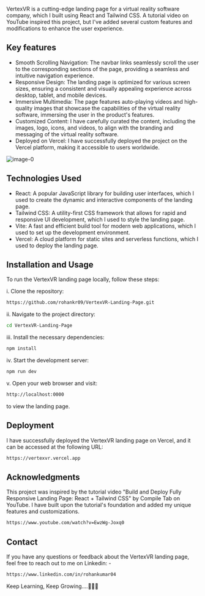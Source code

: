 VertexVR is a cutting-edge landing page for a virtual reality software company, which I built using React and Tailwind CSS. A tutorial video on YouTube inspired this project, but I've added several custom features and modifications to enhance the user experience.

## Key features
- Smooth Scrolling Navigation: The navbar links seamlessly scroll the user to the corresponding sections of the page, providing a seamless and intuitive navigation experience.
- Responsive Design: The landing page is optimized for various screen sizes, ensuring a consistent and visually appealing experience across desktop, tablet, and mobile devices.
- Immersive Multimedia: The page features auto-playing videos and high-quality images that showcase the capabilities of the virtual reality software, immersing the user in the product's features.
- Customized Content: I have carefully curated the content, including the images, logo, icons, and videos, to align with the branding and messaging of the virtual reality software.
- Deployed on Vercel: I have successfully deployed the project on the Vercel platform, making it accessible to users worldwide.

![image-0](https://github.com/rohankr09/VertexVR-Landing-Page/assets/112258054/daffbaad-ab36-47c8-a06c-6b375766163c)

## Technologies Used
- React: A popular JavaScript library for building user interfaces, which I used to create the dynamic and interactive components of the landing page.
- Tailwind CSS: A utility-first CSS framework that allows for rapid and responsive UI development, which I used to style the landing page.
- Vite: A fast and efficient build tool for modern web applications, which I used to set up the development environment.
- Vercel: A cloud platform for static sites and serverless functions, which I used to deploy the landing page.

## Installation and Usage
To run the VertexVR landing page locally, follow these steps:

i. Clone the repository:
```bash
https://github.com/rohankr09/VertexVR-Landing-Page.git
```
ii. Navigate to the project directory:
```bash
cd VertexVR-Landing-Page
````
iii. Install the necessary dependencies:
```bash
npm install
```
iv. Start the development server:
```bash
npm run dev
```
v. Open your web browser and visit:
```bash
http://localhost:0000
```
to view the landing page.

## Deployment
I have successfully deployed the VertexVR landing page on Vercel, and it can be accessed at the following URL:
```bash
https://vertexvr.vercel.app
```
## Acknowledgments
This project was inspired by the tutorial video "Build and Deploy Fully Responsive Landing Page: React + Tailwind CSS" by Compile Tab on YouTube. I have built upon the tutorial's foundation and added my unique features and customizations. 
```bash
https://www.youtube.com/watch?v=EwzWg-Joxq0
```
## Contact
If you have any questions or feedback about the VertexVR landing page, feel free to reach out to me on Linkedin: -
```bash
https://www.linkedin.com/in/rohankumar04
```

Keep Learning, Keep Growing....🐱‍🏍🔥
